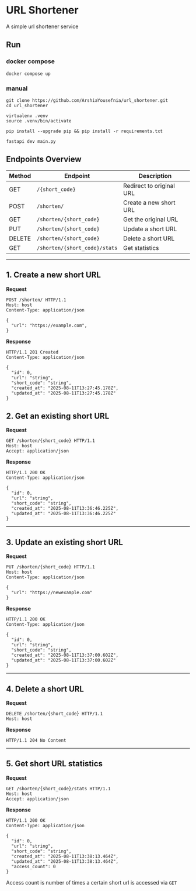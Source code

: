 # URL Shortener

A simple url shortener service

## 

## Run

### docker compose
```shell
docker compose up
```

### manual
```shell
git clone https://github.com/ArshiaYousefnia/url_shortener.git
cd url_shortener

virtualenv .venv
source .venv/bin/activate

pip install --upgrade pip && pip install -r requirements.txt

fastapi dev main.py
```

## Endpoints Overview

| Method | Endpoint                      | Description              |
|--------|-------------------------------|--------------------------|
| GET    | `/{short_code}`               | Redirect to original URL |
| POST   | `/shorten/`                   | Create a new short URL   |
| GET    | `/shorten/{short_code}`       | Get the original URL     |
| PUT    | `/shorten/{short_code}`       | Update a short URL       |
| DELETE | `/shorten/{short_code}`       | Delete a short URL       |
| GET    | `/shorten/{short_code}/stats` | Get statistics           |

---

## 1. Create a new short URL

**Request**
```http
POST /shorten/ HTTP/1.1
Host: host
Content-Type: application/json

{
  "url": "https://example.com",
}
```

**Response**
```http
HTTP/1.1 201 Created
Content-Type: application/json

{
  "id": 0,
  "url": "string",
  "short_code": "string",
  "created_at": "2025-08-11T13:27:45.178Z",
  "updated_at": "2025-08-11T13:27:45.178Z"
}
```

## 2. Get an existing short URL

**Request**
```http
GET /shorten/{short_code} HTTP/1.1
Host: host
Accept: application/json
```

**Response**
```http
HTTP/1.1 200 OK
Content-Type: application/json

{
  "id": 0,
  "url": "string",
  "short_code": "string",
  "created_at": "2025-08-11T13:36:46.225Z",
  "updated_at": "2025-08-11T13:36:46.225Z"
}
```

---

## 3. Update an existing short URL

**Request**
```http
PUT /shorten/{short_code} HTTP/1.1
Host: host
Content-Type: application/json

{
  "url": "https://newexample.com"
}
```

**Response**
```http
HTTP/1.1 200 OK
Content-Type: application/json

{
  "id": 0,
  "url": "string",
  "short_code": "string",
  "created_at": "2025-08-11T13:37:00.602Z",
  "updated_at": "2025-08-11T13:37:00.602Z"
}
```

---

## 4. Delete a short URL

**Request**
```http
DELETE /shorten/{short_code} HTTP/1.1
Host: host
```

**Response**
```http
HTTP/1.1 204 No Content
```

---

## 5. Get short URL statistics

**Request**
```http
GET /shorten/{short_code}/stats HTTP/1.1
Host: host
Accept: application/json
```

**Response**
```http
HTTP/1.1 200 OK
Content-Type: application/json

{
  "id": 0,
  "url": "string",
  "short_code": "string",
  "created_at": "2025-08-11T13:38:13.464Z",
  "updated_at": "2025-08-11T13:38:13.464Z",
  "access_count": 0
}
```

Access count is number of times a certain short url is accessed via ```GET```